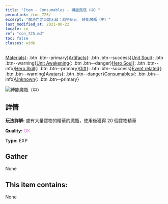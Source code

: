 ```yaml
---
title: "Item - Consumables - 縛能魔瓶（中）"
permalink: /con_725/
excerpt: "魔法门之英雄无敌：战争纪元  縛能魔瓶（中）"
last_modified_at: 2021-06-22
locale: cn
ref: "con_725.md"
toc: false
classes: wide
---
```

 [Materials](/ItemsCN/){: .btn .btn--primary}[Artifacts](/ItemsCN/Artifacts/){: .btn .btn--success}[Unit Soul](/ItemsCN/UnitSoul/){: .btn .btn--warning}[Unit Awakening](/ItemsCN/UnitAwakening/){: .btn .btn--danger}[Hero Soul](/ItemsCN/HeroSoul/){: .btn .btn--info}[Hero Skill](/ItemsCN/HeroSkill/){: .btn .btn--primary}[Gift](/ItemsCN/Gift/){: .btn .btn--success}[Event related](/ItemsCN/Events/){: .btn .btn--warning}[Avatars](/ItemsCN/Avatars/){: .btn .btn--danger}[Consumables](/ItemsCN/Consumables/){: .btn .btn--info}[Unknown](/ItemsCN/Unknown/){: .btn .btn--primary}

 ![縛能魔瓶（中）](/images/t/i_521.png)

## 詳情
 **玩法詳解:** 盛有大量寶物的精華的魔瓶，使用後獲得 20 個寶物精華

 **Quality:** <span style="color: #DA70D6">OK</span>

 **Type:** EXP

## Gather

  None

## This item contains:

  None

